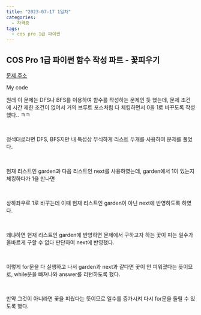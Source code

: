```yaml
---
title: "2023-07-17 1일차"
categories:
  - 자격증
tags:
  - cos pro 1급 파이썬
---
```

<h2>COS Pro 1급 파이썬 함수 작성 파트 - 꽃피우기</h2>
<a href="https://school.programmers.co.kr/learn/courses/11133/lessons/71165">문제 주소</a>

<p>My code</p>
<script src="https://gist.github.com/harimyong/dfc223160fedb336174c31185fdcd0b3.js"></script>

<p>원래 이 문제는 DFS나 BFS를 이용하여 함수를 작성하는 문제인 듯 했는데, 문제 조건에 시간 제한 조건이 없어서 거의 브루트 포스처럼 다 체킹하면서 0을 1로 바꾸도록 작성했다.. ㅋㅋ</p>
<br>
<p>정석대로라면 DFS, BFS지만 내 특성상 무식하게 리스트 두개를 사용하여 문제를 풀었다.</p><br>
<p>현재 리스트인 garden과 다음 리스트인 next를 사용하였는데, garden에서 1이 있는지 체킹하다가 1을 만나면</p><br>
<p>상하좌우로 1로 바꾸는데 이때 현재 리스트인 garden이 아닌 next에 반영하도록 하였다.</p><br>
<p>왜냐하면 현재 리스트인 garden에 반영하면 문제에서 구하고자 하는 꽃이 피는 일수가 올바르게 구할 수 없다 판단하여 next에 반영했다.</p><br>
<p>이렇게 for문을 다 실행하고 나서 garden과 next과 같다면 꽃이 안 피워졌다는 뜻이므로, while문을 빠져나와 answer를 리턴하도록 했다.</p><br>
<p>만약 그것이 아니라면 꽃을 피웠다는 뜻이므로 일수를 증가시켜 다시 for문을 돌릴 수 있도록 했다.</p>



